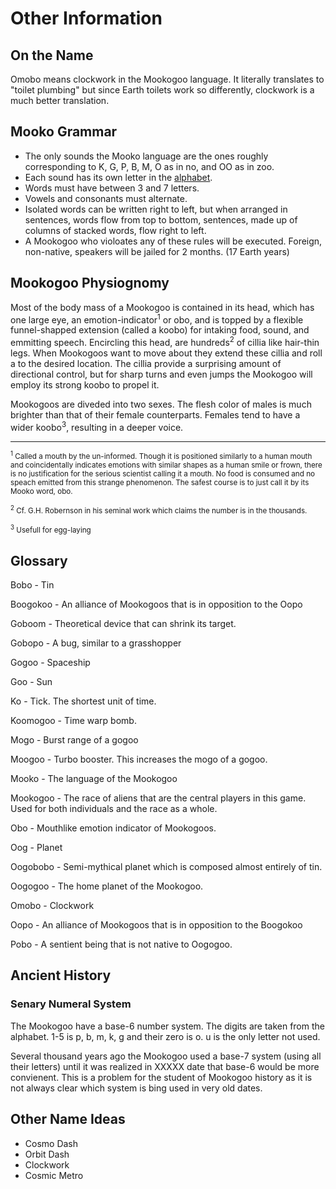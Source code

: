# Other Information

## On the Name
Omobo means clockwork in the Mookogoo language. It literally translates to "toilet plumbing" but since Earth toilets work so differently, clockwork is a much better translation.

## Mooko Grammar
- The only sounds the Mooko language are the ones roughly corresponding to K, G, P, B, M, O as in no, and OO as in zoo.
- Each sound has its own letter in the [alphabet](alphabet.svg).
- Words must have between 3 and 7 letters.
- Vowels and consonants must alternate.
- Isolated words can be written right to left, but when arranged in sentences, words flow from top to bottom, sentences, made up of columns of stacked words, flow right to left.
- A Mookogoo who violoates any of these rules will be executed. Foreign, non-native, speakers will be jailed for 2 months. (17 Earth years)

## Mookogoo Physiognomy
Most of the body mass of a Mookogoo is contained in its head, which has one large eye, an emotion-indicator<sup>1</sup> or obo, and is topped by a flexible funnel-shapped extension (called a koobo) for intaking food, sound, and emmitting speech. Encircling this head, are hundreds<sup>2</sup> of cillia like hair-thin legs. When Mookogoos want to move about they extend these cillia and roll a to the desired location. The cillia provide a surprising amount of directional control, but for sharp turns and even jumps the Mookogoo will employ its strong koobo to propel it.

Mookogoos are diveded into two sexes. The flesh color of males is much brighter than that of their female counterparts. Females tend to have a wider koobo<sup>3</sup>, resulting in a deeper voice.

---

<small><sup>1</sup> Called a mouth by the un-informed. Though it is positioned similarly to a human mouth and coincidentally indicates emotions with similar shapes as a human smile or frown, there is no justification for the serious scientist calling it a mouth. No food is consumed and no speach emitted from this strange phenomenon. The safest course is to just call it by its Mooko word, obo.</small>

<small><sup>2</sup> Cf. G.H. Robernson in his seminal work which claims the number is in the thousands.</small>

<small><sup>3</sup> Usefull for egg-laying</small>

## Glossary
Bobo - Tin

Boogokoo - An alliance of Mookogoos that is in opposition to the Oopo

Goboom - Theoretical device that can shrink its target.

Gobopo - A bug, similar to a grasshopper

Gogoo - Spaceship

Goo - Sun

Ko - Tick. The shortest unit of time.

Koomogoo - Time warp bomb.

Mogo - Burst range of a gogoo

Moogoo - Turbo booster. This increases the mogo of a gogoo.

Mooko - The language of the Mookogoo

Mookogoo - The race of aliens that are the central players in this game. Used for both individuals and the race as a whole.

Obo - Mouthlike emotion indicator of Mookogoos.

Oog - Planet

Oogobobo - Semi-mythical planet which is composed almost entirely of tin.

Oogogoo - The home planet of the Mookogoo.

Omobo - Clockwork

Oopo - An alliance of Mookogoos that is in opposition to the Boogokoo

Pobo - A sentient being that is not native to Oogogoo.

## Ancient History

### Senary Numeral System
The Mookogoo have a base-6 number system. The digits are taken from the alphabet. 1-5 is p, b, m, k, g and their zero is o. u is the only letter not used.

Several thousand years ago the Mookogoo used a base-7 system (using all their letters) until it was realized in XXXXX date that base-6 would be more convienent. This is a problem for the student of Mookogoo history as it is not always clear which system is bing used in very old dates.

## Other Name Ideas
- Cosmo Dash
- Orbit Dash
- Clockwork
- Cosmic Metro
